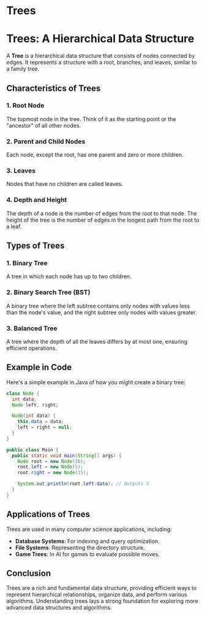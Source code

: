 # Trees

# Trees: A Hierarchical Data Structure

A **Tree** is a hierarchical data structure that consists of nodes connected by edges. It represents a structure with a root, branches, and leaves, similar to a family tree.

## Characteristics of Trees

### 1. Root Node

The topmost node in the tree. Think of it as the starting point or the "ancestor" of all other nodes.

### 2. Parent and Child Nodes

Each node, except the root, has one parent and zero or more children.

### 3. Leaves

Nodes that have no children are called leaves.

### 4. Depth and Height

The depth of a node is the number of edges from the root to that node. The height of the tree is the number of edges in the longest path from the root to a leaf.

## Types of Trees

### 1. Binary Tree

A tree in which each node has up to two children.

### 2. Binary Search Tree (BST)

A binary tree where the left subtree contains only nodes with values less than the node's value, and the right subtree only nodes with values greater.

### 3. Balanced Tree

A tree where the depth of all the leaves differs by at most one, ensuring efficient operations.

## Example in Code

Here's a simple example in Java of how you might create a binary tree:

```java
class Node {
  int data;
  Node left, right;

  Node(int data) {
    this.data = data;
    left = right = null;
  }
}

public class Main {
  public static void main(String[] args) {
    Node root = new Node(10);
    root.left = new Node(5);
    root.right = new Node(15);

    System.out.println(root.left.data); // Outputs 5
  }
}
```

## **Applications of Trees**

Trees are used in many computer science applications, including:

- **Database Systems**: For indexing and query optimization.
- **File Systems**: Representing the directory structure.
- **Game Trees**: In AI for games to evaluate possible moves.

## **Conclusion**

Trees are a rich and fundamental data structure, providing efficient ways to represent hierarchical relationships, organize data, and perform various algorithms. Understanding trees lays a strong foundation for exploring more advanced data structures and algorithms.
